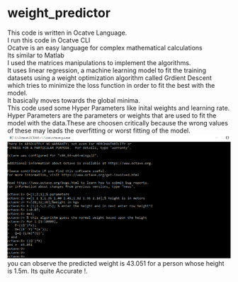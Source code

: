 # weight_predictor
This code is written in Ocatve Language.<br/>
I run this code in Ocatve CLI<br/>
Ocatve is an easy language for complex mathematical calculations<br/>
Its similar to Matlab<br/>
I used the matrices manipulations to implement the algorithms.<br/>
It uses linear regression, a machine learning model to fit the training datasets using a weight optimization algorithm called Grdient Descent<br/>
which tries to minimize the loss function in order to fit the best with the model.<br/>
It basically moves towards the global minima.<br/>
This code used some Hyper Parameters like inital weights and learning rate.<br/>
Hyper Parameters are the parameters or weights that are used to fit the model with the data.These are choosen critically because the wrong values of these may leads the overfitting or worst fitting of the model.
![working](https://github.com/parasgulati/weight_predictor/blob/master/Capture.PNG)
you can observe the predicted weight is 43.051 for a person whose height is 1.5m. 
Its quite Accurate !.
